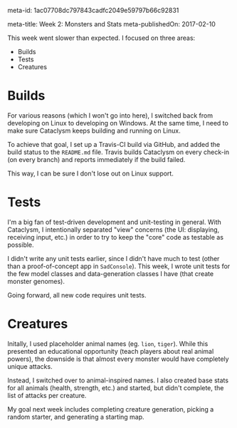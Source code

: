meta-id: 1ac07708dc797843cadfc2049e59797b66c92831

meta-title: Week 2: Monsters and Stats
meta-publishedOn: 2017-02-10

This week went slower than expected. I focused on three areas:

- Builds
- Tests
- Creatures

# Builds

For various reasons (which I won't go into here), I switched back from developing on Linux to developing on Windows. At the same time, I need to make sure Cataclysm keeps building and running on Linux.

To achieve that goal, I set up a Travis-CI build via GitHub, and added the build status to the `README.md` file. Travis builds Cataclysm on every check-in (on every branch) and reports immediately if the build failed.

This way, I can be sure I don't lose out on Linux support.

# Tests

I'm a big fan of test-driven development and unit-testing in general. With Cataclysm, I intentionally separated "view" concerns (the UI: displaying, receiving input, etc.) in order to try to keep the "core" code as testable as possible.

I didn't write any unit tests earlier, since I didn't have much to test (other than a proof-of-concept app in `SadConsole`). This week, I wrote unit tests for the few model classes and data-generation classes I have (that create monster genomes).

Going forward, all new code requires unit tests.

# Creatures

Initally, I used placeholder animal names (eg. `lion`, `tiger`). While this presented an educational opportunity (teach players about real animal powers), the downside is that almost every monster would have completely unique attacks.

Instead, I switched over to animal-inspired names. I also created base stats for all animals (health, strength, etc.) and started, but didn't complete, the list of attacks per creature.

My goal next week includes completing creature generation, picking a random starter, and generating a starting map.